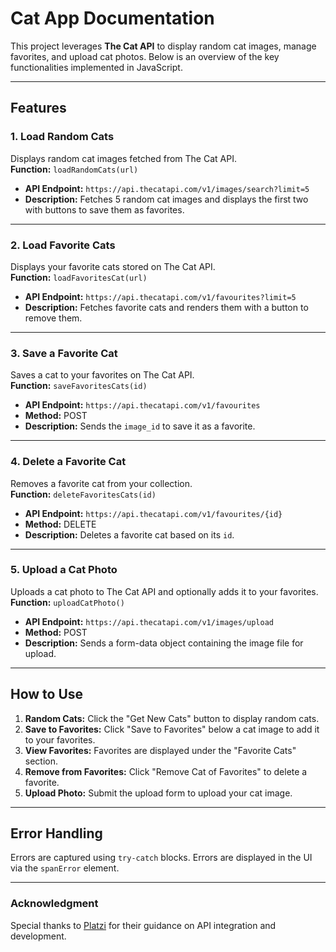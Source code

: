 # Cat App Documentation

This project leverages **The Cat API** to display random cat images, manage favorites, and upload cat photos. Below is an overview of the key functionalities implemented in JavaScript.

---

## Features

### 1. Load Random Cats
Displays random cat images fetched from The Cat API.  
**Function:** `loadRandomCats(url)`  
- **API Endpoint:** `https://api.thecatapi.com/v1/images/search?limit=5`  
- **Description:** Fetches 5 random cat images and displays the first two with buttons to save them as favorites.

---

### 2. Load Favorite Cats
Displays your favorite cats stored on The Cat API.  
**Function:** `loadFavoritesCat(url)`  
- **API Endpoint:** `https://api.thecatapi.com/v1/favourites?limit=5`  
- **Description:** Fetches favorite cats and renders them with a button to remove them.

---

### 3. Save a Favorite Cat
Saves a cat to your favorites on The Cat API.  
**Function:** `saveFavoritesCats(id)`  
- **API Endpoint:** `https://api.thecatapi.com/v1/favourites`  
- **Method:** POST  
- **Description:** Sends the `image_id` to save it as a favorite.

---

### 4. Delete a Favorite Cat
Removes a favorite cat from your collection.  
**Function:** `deleteFavoritesCats(id)`  
- **API Endpoint:** `https://api.thecatapi.com/v1/favourites/{id}`  
- **Method:** DELETE  
- **Description:** Deletes a favorite cat based on its `id`.

---

### 5. Upload a Cat Photo
Uploads a cat photo to The Cat API and optionally adds it to your favorites.  
**Function:** `uploadCatPhoto()`  
- **API Endpoint:** `https://api.thecatapi.com/v1/images/upload`  
- **Method:** POST  
- **Description:** Sends a form-data object containing the image file for upload.

---

## How to Use

1. **Random Cats:** Click the "Get New Cats" button to display random cats.  
2. **Save to Favorites:** Click "Save to Favorites" below a cat image to add it to your favorites.  
3. **View Favorites:** Favorites are displayed under the "Favorite Cats" section.  
4. **Remove from Favorites:** Click "Remove Cat of Favorites" to delete a favorite.  
5. **Upload Photo:** Submit the upload form to upload your cat image.

---

## Error Handling
Errors are captured using `try-catch` blocks. Errors are displayed in the UI via the `spanError` element.

---

### Acknowledgment
Special thanks to [Platzi](https://platzi.com/cursos/api/) for their guidance on API integration and development.
